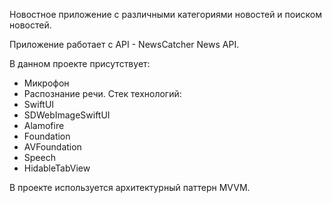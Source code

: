 Новостное приложение с различными категориями новостей и поиском новостей. 

Приложение работает с API - NewsCatcher News API. 

В данном проекте присутствует: 
- Микрофон  
- Распознание речи. 
Стек технологий:
- SwiftUI
- SDWebImageSwiftUI
- Alamofire
- Foundation
- AVFoundation
- Speech
- HidableTabView

В проекте используется архитектурный паттерн MVVM.
